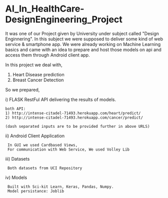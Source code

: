 # AI_In_HealthCare-DesignEngineering_Project

It was one of our Project given by University under subject called "Design Enginnering".
In this subject we were supposed to deliver some kind of web service & smartphone app. We were already working on Machine Learning basics and came with an idea to prepare and host those models on api and access them through Android client app.

In this project we deal with,

  1) Heart Disease prediction
  2) Breast Cancer Detection
  
So we prepared,

i) FLASK RestFul API delivering the results of models.
  
    both API:
    1) http://intense-citadel-71493.herokuapp.com/heart/predict/
    2) http://intense-citadel-71493.herokuapp.com/cancer/predict/
    
    (dash separated inputs are to be provided further in above URLS)
    
ii) Android Client Application
    
     In GUI we used Cardbased Views,
     For communication with Web Service, We used Volley Lib
     
iii) Datasets
    
     Both datasets from UCI Repository
     
iv) Models
    
     Built with Sci-kit Learn, Keras, Pandas, Numpy.
     Model persistance: Joblib
